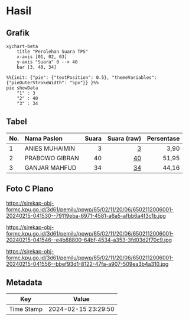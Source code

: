 # Hasil

## Grafik

```mermaid
xychart-beta
    title "Perolehan Suara TPS"
    x-axis [01, 02, 03]
    y-axis "Suara" 0 --> 40
    bar [3, 40, 34]
```

```mermaid
%%{init: {"pie": {"textPosition": 0.5}, "themeVariables": {"pieOuterStrokeWidth": "5px"}} }%%
pie showData
    "1" : 3
    "2" : 40
    "3" : 34
```

## Tabel

| No. | Nama Paslon    | Suara | Suara (raw) | Persentase |
|:--- |:-------------- | -----:| -----------:| ----------:|
| 1   | ANIES MUHAIMIN | 3     | [3][p-1]    | 3,90       |
| 2   | PRABOWO GIBRAN | 40    | [40][p-2]   | 51,95      |
| 3   | GANJAR MAHFUD  | 34    | [34][p-3]   | 44,16      |


[p-1]: https://github.com/gigit-pemilu/pemilu-2024-65-kalimantan-utara/blob/main/pilpres/hitung-suara/sub/65-kalimantan-utara/sub/02-malinau/sub/11-bahau-hulu/sub/2006-long-kemuat/sub/001-tps/sub/paslon-1.txt
[p-2]: https://github.com/gigit-pemilu/pemilu-2024-65-kalimantan-utara/blob/main/pilpres/hitung-suara/sub/65-kalimantan-utara/sub/02-malinau/sub/11-bahau-hulu/sub/2006-long-kemuat/sub/001-tps/sub/paslon-2.txt
[p-3]: https://github.com/gigit-pemilu/pemilu-2024-65-kalimantan-utara/blob/main/pilpres/hitung-suara/sub/65-kalimantan-utara/sub/02-malinau/sub/11-bahau-hulu/sub/2006-long-kemuat/sub/001-tps/sub/paslon-3.txt

## Foto C Plano

https://sirekap-obj-formc.kpu.go.id/3d61/pemilu/ppwp/65/02/11/20/06/6502112006001-20240215-041530--79119eba-6971-4581-a6a5-afbb6a4f3c1b.jpg

https://sirekap-obj-formc.kpu.go.id/3d61/pemilu/ppwp/65/02/11/20/06/6502112006001-20240215-041546--e4b88800-64bf-4534-a353-3fd03d2f70c9.jpg

https://sirekap-obj-formc.kpu.go.id/3d61/pemilu/ppwp/65/02/11/20/06/6502112006001-20240215-041556--bbef93d1-8122-47fa-a907-509ea3b4a310.jpg


## Metadata

| Key        | Value               |
| ---------- | ------------------- |
| Time Stamp | 2024-02-15 23:29:50 |



